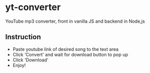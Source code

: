 # yt-converter
YouTube mp3 converter, front in vanilla JS and backend in Node,js

## Instruction
- Paste youtube link of desired song to the text area  
- Click 'Convert' and wait for download button to pop up  
- Click 'Download'  
- Enjoy!  
